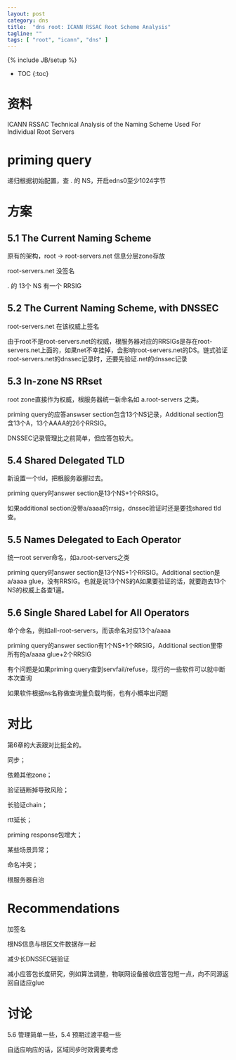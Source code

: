 ```yaml
---
layout: post
category: dns
title:  "dns root: ICANN RSSAC Root Scheme Analysis"
tagline: ""
tags: [ "root", "icann", "dns" ] 
---
```

{% include JB/setup %}

* TOC
{:toc}

# 资料

ICANN RSSAC Technical Analysis of the Naming Scheme Used For Individual Root Servers

# priming query

递归根据初始配置，查 . 的 NS，开启edns0至少1024字节

# 方案

## 5.1 The Current Naming Scheme 

原有的架构，root -> root-servers.net 信息分层zone存放

root-servers.net 没签名

. 的 13个 NS 有一个 RRSIG

## 5.2 The Current Naming Scheme, with DNSSEC 

root-servers.net 在该权威上签名

由于root不是root-servers.net的权威，根服务器对应的RRSIGs是存在root-servers.net上面的，如果net不幸挂掉，会影响root-servers.net的DS。链式验证root-servers.net的dnssec记录时，还要先验证.net的dnssec记录

## 5.3 In-zone NS RRset 

root zone直接作为权威，根服务器统一新命名如 a.root-servers 之类。

priming query的应答answser section包含13个NS记录，Additional section包含13个A，13个AAAA的26个RRSIG。

DNSSEC记录管理比之前简单，但应答包较大。

## 5.4  Shared Delegated TLD

新设置一个tld，把根服务器挪过去。

priming query时answer section是13个NS+1个RRSIG。

如果additional section没带a/aaaa的rrsig，dnssec验证时还是要找shared tld查。

## 5.5 Names Delegated to Each Operator

统一root server命名，如a.root-servers之类

priming query时answer section是13个NS+1个RRSIG。Additional section是 a/aaaa glue，没有RRSIG。也就是说13个NS的A如果要验证的话，就要跑去13个NS的权威上各查1遍。

## 5.6 Single Shared Label for All Operators

单个命名，例如all-root-servers，而该命名对应13个a/aaaa

priming query的answer section有1个NS+1个RRSIG，Additional section里带所有的a/aaaa glue+2个RRSIG

有个问题是如果priming query查到servfail/refuse，现行的一些软件可以就中断本次查询

如果软件根据ns名称做查询量负载均衡，也有小概率出问题

# 对比

第6章的大表跟对比挺全的。

同步；

依赖其他zone；

验证链断掉导致风险；

长验证chain；

rtt延长；

priming response包增大；

某些场景异常；

命名冲突；

根服务器自治

# Recommendations

加签名

根NS信息与根区文件数据存一起

减少长DNSSEC链验证

减小应答包长度研究，例如算法调整，物联网设备接收应答包短一点，向不同源返回自适应glue

# 讨论

5.6 管理简单一些，5.4 预期过渡平稳一些

自适应响应的话，区域同步时效需要考虑
